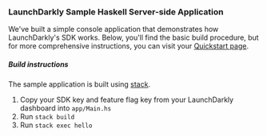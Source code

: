 ### LaunchDarkly Sample Haskell Server-side Application
We've built a simple console application that demonstrates how LaunchDarkly's SDK works. Below, you'll find the basic build procedure, but for more comprehensive instructions, you can visit your [Quickstart page](https://app.launchdarkly.com/quickstart).

##### Build instructions

The sample application is built using [stack](https://docs.haskellstack.org/en/stable/README/).

1. Copy your SDK key and feature flag key from your LaunchDarkly dashboard into `app/Main.hs`
2. Run `stack build`
3. Run `stack exec hello`
